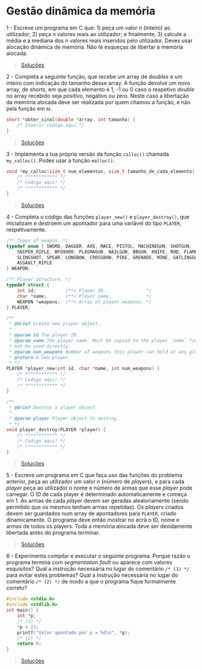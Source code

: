 # Gestão dinâmica da memória

1 - Escreve um programa em C que: 1) peça um valor _n_ (inteiro) ao utilizador;
2) peça _n_ valores reais ao utilizador; e finalmente, 3) calcule a média e a
mediana dos _n_ valores reais inseridos pelo utilizador. Deves usar alocação
dinâmica de memória. Não te esqueças de libertar a memória alocada.

> [Soluções](../solucoes/15_mem/01.md)

2 - Completa a seguinte função, que recebe um array de _doubles_ e um inteiro
com indicação do tamanho desse array. A função devolve um novo array, de
_shorts_, em que cada elemento é 1, -1 ou 0 caso o respetivo _double_ no array
recebido seja positivo, negativo ou zero. Neste caso a libertação da memória
alocada deve ser realizada por quem chamou a função, e não pela função em si.

```c
short *obter_sinal(double *array, int tamanho) {
    /* Inserir codigo aqui */
}
```

> [Soluções](../solucoes/15_mem/02.md)

3 - Implementa a tua própria versão da função `calloc()` chamada `my_calloc()`.
Podes usar a função `malloc()`.

```c
void *my_calloc(size_t num_elementos, size_t tamanho_de_cada_elemento) {
    /* ************ */
    /* Codigo aqui! */
    /* ************ */
}
```

> [Soluções](../solucoes/15_mem/03.md)

<a name="p4" />

4 - Completa o código das funções `player_new()` e `player_destroy()`, que
inicializam e destroem um apontador para uma variável do tipo `PLAYER`,
respetivamente.

```c
/** Types of weapon. */
typedef enum { SWORD, DAGGER, AXE, MACE, PISTOL, MACHINEGUN, SHOTGUN,
    SNIPER_RIFLE, BFG9000, PLASMAGUN, NAILGUN, BBGUN, KNIFE, ROD, FLAMETHROWER,
    SLINGSHOT, SPEAR, LONGBOW, CROSSBOW, PIKE, GRENADE, MINE, GATLINGGUN,
    ASSAULT_RIFLE
} WEAPON;

/** Player structure. */
typedef struct {
    int id;           /**< Player ID.               */
    char *name;       /**< Player name.             */
    WEAPON *weapons;  /**< Array of player weapons. */
} PLAYER;

/**
 * @brief Create new player object.
 *
 * @param id The player ID.
 * @param name The player name. Must be copied to the player `name` field and
 * not be used directly.
 * @param num_weapons Number of weapons this player can hold at any given time.
 * @return A new player.
 * */
PLAYER *player_new(int id, char *name, int num_weapons) {
    /* ************ */
    /* Codigo aqui! */
    /* ************ */
}

/**
 * @brief Destroy a player object.
 *
 * @param player Player object to destroy.
 * */
void player_destroy(PLAYER *player) {
    /* ************ */
    /* Codigo aqui! */
    /* ************ */
}
```

> [Soluções](../solucoes/15_mem/04.md)

<a name="p5" />

5 - Escreve um programa em C que faça uso das funções do problema anterior,
peça ao utilizador um valor _n_ (número de _players_), e para cada _player_
peça ao utilizador o nome e número de armas que esse _player_ pode carregar. O
ID de cada player é determinado automaticamente e começa em 1. As armas de cada
_player_ devem ser geradas aleatoriamente (sendo permitido que os mesmos tenham
armas repetidas). Os _players_ criados devem ser guardados num array de
apontadores para `PLAYER`, criado dinamicamente. O programa deve então mostrar
no ecrã o ID, nome e armas de todos os players. Toda a memória alocada deve ser
devidamente libertada antes do programa terminar.

> [Soluções](../solucoes/15_mem/05.md)

6 - Experimenta compilar e executar o seguinte programa. Porque razão o
programa termina com _segmentation fault_ ou aparece com valores esquisitos?
Qual a instrução necessária no lugar do comentário `/* (1) */` para evitar
estes problemas? Qual a instrução necessária no lugar do comentário `/* (2) */`
de modo a que o programa fique formalmente correto?

```c
#include <stdio.h>
#include <stdlib.h>
int main() {
    int *p;
    /* (1) */
    *p = 23;
    printf("Valor apontado por p = %d\n", *p);
    /* (2) */
    return 0;
}
```

> [Soluções](../solucoes/15_mem/06.md)
